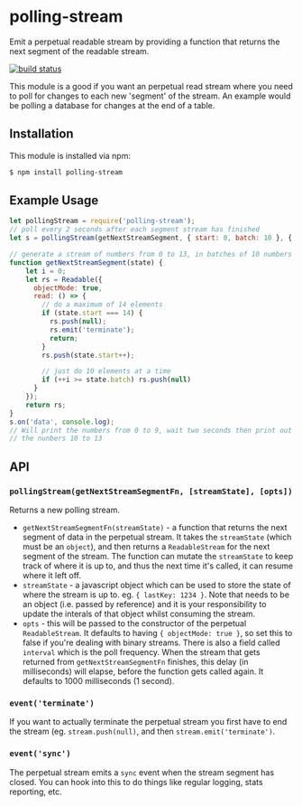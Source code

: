 # polling-stream

Emit a perpetual readable stream by providing a function that returns the next segment of the readable stream.

[![build status](https://secure.travis-ci.org/noblesamurai/polling-stream.png)](http://travis-ci.org/noblesamurai/polling-stream)

This module is a good if you want an perpetual read stream where you need to poll for changes to each new 'segment' of the stream. An example would be polling a database for changes at the end of a table.

## Installation

This module is installed via npm:

``` bash
$ npm install polling-stream
```

## Example Usage

``` js
let pollingStream = require('polling-stream');
// poll every 2 seconds after each segment stream has finished
let s = pollingStream(getNextStreamSegment, { start: 0, batch: 10 }, { interval: 2000 }});

// generate a stream of numbers from 0 to 13, in batches of 10 numbers
function getNextStreamSegment(state) {
    let i = 0;
    let rs = Readable({
      objectMode: true,
      read: () => {
        // do a maximum of 14 elements
        if (state.start === 14) {
          rs.push(null);
          rs.emit('terminate');
          return;
        }
        rs.push(state.start++);

        // just do 10 elements at a time
        if (++i >= state.batch) rs.push(null)
      }
    });
    return rs;
}
s.on('data', console.log);
// Will print the numbers from 0 to 9, wait two seconds then print out
// the nunbers 10 to 13
```

## API

### `pollingStream(getNextStreamSegmentFn, [streamState], [opts])`

Returns a new polling stream.

* `getNextStreamSegmentFn(streamState)` - a function that returns the next
  segment of data in the perpetual stream. It takes the `streamState` (which
  must be an `object`), and then returns a `ReadableStream` for the next
  segment of the stream. The function can mutate the `streamState` to keep
  track of where it is up to, and thus the next time it's called, it can resume
  where it left off.
* `streamState` - a javascript object which can be used to store the state of
  where the stream is up to. eg. `{ lastKey: 1234 }`.  Note that needs to be an
  object (i.e. passed by reference) and it is your responsibility to update the
  interals of that object whilst consuming the stream.
* `opts` - this will be passed to the constructor of the perpetual
  `ReadableStream`. It defaults to having `{ objectMode: true }`, so set this
  to false if you're dealing with binary streams. There is also a field called
  `interval` which is the poll frequency. When the stream that gets returned
  from `getNextStreamSegmentFn` finishes, this delay (in milliseconds) will
  elapse, before the function gets called again. It defaults to 1000
  milliseconds (1 second).

### `event('terminate')`

If you want to actually terminate the perpetual stream you first have to end the stream (eg. `stream.push(null)`, and then `stream.emit('terminate')`.

### `event('sync')`

The perpetual stream emits a `sync` event when the stream segment has closed. You can hook into this to do things like regular logging, stats reporting, etc.
